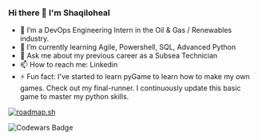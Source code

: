 ### Hi there 👋 I'm Shaqiloheal

- 🔭 I’m a DevOps Engineering Intern in the Oil & Gas / Renewables industry.
- 🌱 I’m currently learning Agile, Powershell, SQL, Advanced Python
- 💬 Ask me about my previous career as a Subsea Technician
- 📫 How to reach me: Linkedin
- ⚡ Fun fact: I've started to learn pyGame to learn how to make my own games.  Check out my final-runner.  I continuously update this basic game to master my python skills.

<a href="https://roadmap.sh"><img src="https://api.roadmap.sh/v1-badge/wide/64ad18a114678473bb617e44?variant=dark" alt="roadmap.sh"/></a>

![Codewars Badge](https://www.codewars.com/users/Shaqiloheal/badges/large)



<!--
**Shaqiloheal/Shaqiloheal** is a ✨ _special_ ✨ repository because its `README.md` (this file) appears on your GitHub profile.

Here are some ideas to get you started:

- 🔭 I’m currently working on ...
- 🌱 I’m currently learning ...
- 👯 I’m looking to collaborate on ...
- 🤔 I’m looking for help with ...
- 💬 Ask me about ...
- 📫 How to reach me: ...
- 😄 Pronouns: ...
- ⚡ Fun fact: ...
-->
